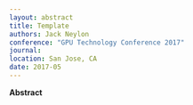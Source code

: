 ```yaml
---
layout: abstract
title: Template
authors: Jack Neylon
conference: "GPU Technology Conference 2017"
journal: 
location: San Jose, CA
date: 2017-05
---
```

**Abstract**
